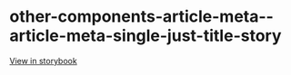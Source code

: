 # other-components-article-meta--article-meta-single-just-title-story

[View in storybook](https://raw.githack.com/Independent-Digital-News-and-Media-Ltd/standard-pwamp-sb/PR-421-sb/index.html?path=/story/other-components-article-meta--article-meta-single-just-title-story)